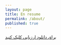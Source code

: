 ```yaml
---
layout: page
title: En resume
permalink: /about/
published: true
---
```








[برای دانلود ارزیابی کلیک کنید](https://github.com/amir3220/amir3220.github.io/blob/master/AS_CV_CheckList_AR_3983%20_1_.pdf)
